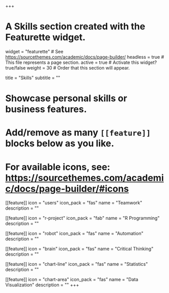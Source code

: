 +++
# A Skills section created with the Featurette widget.
widget = "featurette"  # See https://sourcethemes.com/academic/docs/page-builder/
headless = true  # This file represents a page section.
active = true  # Activate this widget? true/false
weight = 30  # Order that this section will appear.

title = "Skills"
subtitle = ""

# Showcase personal skills or business features.
# 
# Add/remove as many `[[feature]]` blocks below as you like.
# 
# For available icons, see: https://sourcethemes.com/academic/docs/page-builder/#icons

[[feature]]
  icon = "users"
  icon_pack = "fas"
  name = "Teamwork"
  description = ""

[[feature]]
  icon = "r-project"
  icon_pack = "fab"
  name = "R Programming"
  description = ""

[[feature]]
  icon = "robot"
  icon_pack = "fas"
  name = "Automation"
  description = ""

[[feature]]
  icon = "brain"
  icon_pack = "fas"
  name = "Critical Thinking"
  description = ""

[[feature]]
  icon = "chart-line"
  icon_pack = "fas"
  name = "Statistics"
  description = ""

[[feature]]
  icon = "chart-area"
  icon_pack = "fas"
  name = "Data Visualization"
  description = ""
+++
